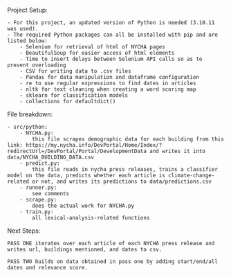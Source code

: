 Project Setup:

    - For this project, an updated version of Python is needed (3.10.11 was used).
    - The required Python packages can all be installed with pip and are listed below:
        - Selenium for retrieval of html of NYCHA pages
        - BeautifulSoup for easier access of html elements
        - Time to insert delays between Selenium API calls so as to prevent overloading
        - CSV for writing data to .csv files
        - Pandas for data manipulation and dataframe configuration
        - re to use regular expressions to find dates in articles
        - nltk for text cleaning when creating a word scoring map
        - sklearn for classification models
        - collections for defaultdict()

File breakdown:

    - src/python:
        - NYCHA.py:
            this file scrapes demographic data for each building from this link: https://my.nycha.info/DevPortal/Home/Index/?redirectUrl=/DevPortal/Portal/DevelopmentData and writes it into data/NYCHA_BUILDING_DATA.csv
        - predict.py:
            this file reads in nycha press releases, trains a classifier model on the data, predicts whether each article is climate-change-related or not, and writes its predictions to data/predictions.csv
        - runner.py:
            see comments
        - scrape.py:
            does the actual work for NYCHA.py
        - train.py:
            all lexical-analysis-related functions

Next Steps:

    PASS ONE iterates over each article of each NYCHA press release and writes url, buildings mentioned, and dates to csv.

    PASS TWO builds on data obtained in pass one by adding start/end/all dates and relevance score.
